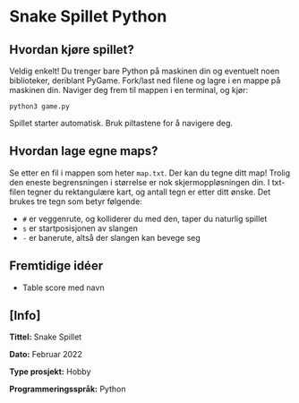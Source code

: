 # Snake Spillet Python

## Hvordan kjøre spillet?
Veldig enkelt! Du trenger bare Python på maskinen din og eventuelt noen biblioteker, deriblant PyGame. Fork/last ned filene og lagre i en mappe på maskinen din. Naviger deg frem til mappen i en terminal, og kjør:

`python3 game.py`

Spillet starter automatisk. Bruk piltastene for å navigere deg.


## Hvordan lage egne maps?
Se etter en fil i mappen som heter `map.txt`. Der kan du tegne ditt map! Trolig den eneste begrensningen i størrelse er nok skjermoppløsningen din. I txt-filen tegner du rektangulære kart, og antall tegn er etter ditt ønske. Det brukes tre tegn som betyr følgende:
- `#` er veggenrute, og kolliderer du med den, taper du naturlig spillet
- `s` er startposisjonen av slangen
- `-` er banerute, altså der slangen kan bevege seg


## Fremtidige idéer
- Table score med navn


## [Info]
**Tittel:** Snake Spillet

**Dato:** Februar 2022

**Type prosjekt:** Hobby

**Programmeringsspråk:** Python

